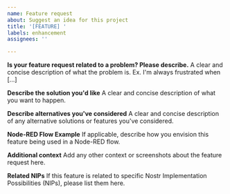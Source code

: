 ```yaml
---
name: Feature request
about: Suggest an idea for this project
title: '[FEATURE] '
labels: enhancement
assignees: ''

---
```


**Is your feature request related to a problem? Please describe.**
A clear and concise description of what the problem is. Ex. I'm always frustrated when [...]

**Describe the solution you'd like**
A clear and concise description of what you want to happen.

**Describe alternatives you've considered**
A clear and concise description of any alternative solutions or features you've considered.

**Node-RED Flow Example**
If applicable, describe how you envision this feature being used in a Node-RED flow.

**Additional context**
Add any other context or screenshots about the feature request here.

**Related NIPs**
If this feature is related to specific Nostr Implementation Possibilities (NIPs), please list them here.
